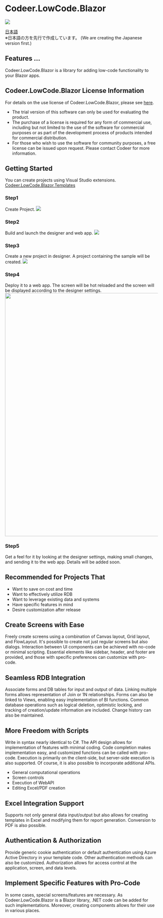 # Codeer.LowCode.Blazor
<img src="/Image/lc_logo.png">

[日本語](JP/README.md)<br/>
※日本語の方を先行で作成しています。
(We are creating the Japanese version first.)

## Features ...
Codeer.LowCode.Blazor is a library for adding low-code functionality to your Blazor apps.

## Codeer.LowCode.Blazor License Information
For details on the use license of Codeer.LowCode.Blazor, please see [here](https://www.nuget.org/packages/Codeer.LowCode.Blazor/1.0.0/License).<br/>
- The trial version of this software can only be used for evaluating the product.
- The purchase of a license is required for any form of commercial use, including but not limited to the use of the software for commercial purposes or as part of the development process of products intended for commercial distribution.
- For those who wish to use the software for community purposes, a free license can be issued upon request. Please contact Codeer for more information.


## Getting Started
You can create projects using Visual Studio extensions.<br/>
[Codeer.LowCode.Blazor.Templates](https://marketplace.visualstudio.com/items?itemName=Codeer.LowCodeBlazor)

### Step1
Create Project.
<img src="Image/step1.png">

### Step2
Build and launch the designer and web app.
<img src="Image/step2.png">

### Step3
Create a new project in designer.
A project containing the sample will be created.
<img src="Image/step3.png">

### Step4
Deploy it to a web app. The screen will be hot reloaded and the screen will be displayed according to the designer settings.
<img src="Image/step4.png" width="800">

### Step5
Get a feel for it by looking at the designer settings, making small changes, and sending it to the web app. Details will be added soon.

## Recommended for Projects That

- Want to save on cost and time
- Want to effectively utilize RDB
- Want to leverage existing data and systems
- Have specific features in mind
- Desire customization after release

## Create Screens with Ease

Freely create screens using a combination of Canvas layout, Grid layout, and FlowLayout. It's possible to create not just regular screens but also dialogs. Interaction between UI components can be achieved with no-code or minimal scripting. Essential elements like sidebar, header, and footer are provided, and those with specific preferences can customize with pro-code.

## Seamless RDB Integration

Associate forms and DB tables for input and output of data. Linking multiple forms allows representation of Join or 1N relationships. Forms can also be linked to Views, enabling easy implementation of BI functions. Common database operations such as logical deletion, optimistic locking, and tracking of creation/update information are included. Change history can also be maintained.

## More Freedom with Scripts

Write in syntax nearly identical to C#. The API design allows for implementation of features with minimal coding. Code completion makes implementation easy, and customized functions can be called with pro-code. Execution is primarily on the client-side, but server-side execution is also supported. Of course, it is also possible to incorporate additional APIs.

- General computational operations
- Screen controls
- Execution of WebAPI
- Editing Excel/PDF creation

## Excel Integration Support

Supports not only general data input/output but also allows for creating templates in Excel and modifying them for report generation. Conversion to PDF is also possible.

## Authentication & Authorization

Provide generic cookie authentication or default authentication using Azure Active Directory in your template code. Other authentication methods can also be customized. Authorization allows for access control at the application, screen, and data levels.

## Implement Specific Features with Pro-Code

In some cases, special screens/features are necessary. As Codeer.LowCode.Blazor is a Blazor library, .NET code can be added for such implementations. Moreover, creating components allows for their use in various places.
